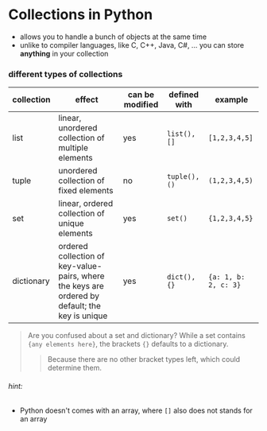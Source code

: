 #   Collections in Python

-   allows you to handle a bunch of objects at the same time
-   unlike to compiler languages, like C, C++, Java, C#, ... you can store **anything** in your collection

### different types of collections

| collection | effect | can be modified | defined with | example |
| - | - | - | - | - |
| list | linear, unordered collection of multiple elements | yes |  `list(), []` | `[1,2,3,4,5]`| 
| tuple	| unordered collection of fixed elements | no | `tuple(), ()` | `(1,2,3,4,5)`
| set | linear, ordered collection of unique elements | yes | `set()` | `{1,2,3,4,5}` |
| dictionary | ordered collection of key-value-pairs, where the keys are ordered by default; the key is unique | yes |`dict(), {}` | `{a: 1, b: 2, c: 3}`

> Are you confused about a set and dictionary? While a set contains `{any elements here}`, the brackets `{}` defaults to a dictionary.
>> Because there are no other bracket types left, which could determine them.

######  hint:
-   Python doesn't comes with an array, where `[]` also does not stands for an array